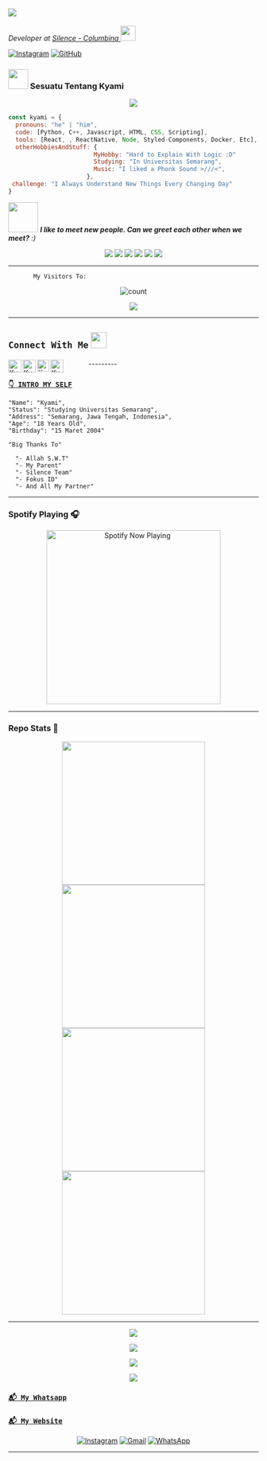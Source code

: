 
<h1 align="left">
 <a href="https://git.io/typing-svg">
    <img src="https://readme-typing-svg.herokuapp.com?color=%2340A597&size=30&width=800&lines=Hello!+I+am+Kyami;Developer+Ori+Silence+&+Columbina">
  </a>
</h1>


<p><em>Developer at <a href="https://chat.whatsapp.com/Gogx2zzBx1T9aKzEQtEZ7Y">Silence - Columbina  </a><img src="https://media.giphy.com/media/WUlplcMpOCEmTGBtBW/giphy.gif" width="30">
</em></p>

[![Instagram](https://img.shields.io/badge/Instagram-%23E4405F.svg?&style=flat-square&logo=instagram&logoColor=white)](https://www.instagram.com/_alv.stn)
[![GitHub](https://img.shields.io/github/followers/ShionMDv?label=follow&style=social)](https://github.com/ShionMDv)


### <img src="https://media3.giphy.com/media/jUZmz3kAiAuLC/200.webp?cid=ecf05e472ppgejelz9vrs67x38inpt96dl2x6i0z51br0jfh&rid=200.webp" width="40"> Sesuatu Tentang Kyami  

<p align="center">
  <img alig src="./code.gif" />
</p>

```javascript
const kyami = {
  pronouns: "he" | "him",
  code: [Python, C++, Javascript, HTML, CSS, Scripting],
  tools: [React, , ReactNative, Node, Styled-Components, Docker, Etc],
  otherHobbiesAndStuff: {       
                        MyHobby: "Hard to Explain With Logic :D"
                        Studying: "In Universitas Semarang",
                        Music: "I liked a Phonk Sound >///<",
                      },
 challenge: "I Always Understand New Things Every Changing Day"
}
```


<img src="https://media0.giphy.com/media/Wj7lNjMNDxSmc/200.webp?cid=ecf05e47gol7hyzftrdpoaar8lchrj2uzbzs0qoz3xgzv14o&rid=200.webp" width="60"> <em><b>I like to meet new people. Can we greet each other when we meet?</b> :)</em>


<p align="center">
  <img src="https://img.shields.io/badge/-JavaScript-black?style=flat-square&logo=javascript" />
  <img src="https://img.shields.io/badge/-Node.js-black?style=flat-square&logo=Node.js" />
  <img src="https://img.shields.io/badge/-HTML5-black?style=flat-square&logo=html5&logoColor=e34f26" />
  <img src="https://img.shields.io/badge/-CSS3-black?style=flat-square&logo=css3&logoColor=1572b6" />
  <img src="https://img.shields.io/badge/-Git-black?style=flat-square&logo=git" />
  <img src="https://img.shields.io/badge/-GitHub-black?style=flat-square&logo=github" /> <br>
</p>

___
```
       My Visitors To:
```
<p align="center">
<img align="center" alt="count" src="https://count.getloli.com/get/@:ShionMDv?theme=rule34">
</p>

<p align="center">
<a href="https://"><img align="center" src="https://github-cardname.caliph.my.id/api?name=Kyami&description=Hi,%20i%27m%20Kyami%20and%20i%27m%20just%20a%20newbie%20programmer%20Nice%20to%20meet%20you%20%F0%9F%91%8B&image=https://avatars.githubusercontent.com/ShionMDv&usqp=CAU&backgroundColor=%23ecf0f1&instagram=@_alv.stn&github=ShionMDv&pattern=ticTacToe&colorPattern=%23eaeaea&site=Follow+my+Instagram+and+my+Github"/></a>
</p>

---------
## ```Connect With Me``` <img src="https://github.com/siegrin/siegrin/blob/main/Assets/Handshake.gif" height="32px">
  <a href="https://wa.me/6287734910547">
    <img align="left" alt="Kyami | Whastapp" width="26px" src="https://github.com/siegrin/siegrin/blob/main/Assets/Whatsapp.svg" />
  </a> &nbsp;&nbsp;
  <a href="https://tiktok.com/@wvinz">
    <img align="left" alt="Kyami | Titkok" width="26px" src="https://github.com/siegrin/siegrin/blob/main/Assets/Tiktok.svg" />
  </a> &nbsp;&nbsp;
  <a href="https://instagram.com/_alv.stn">
    <img align="left" alt="Kyami | Instagram" width="24px" src="https://github.com/siegrin/siegrin/blob/main/Assets/Instagram.svg" />
  </a> &nbsp;&nbsp;
  <a href="alvinrinegar@mail.com">
    <img align="left" alt="Kyami | Gmail" width="26px" src="https://github.com/siegrin/siegrin/blob/main/Assets/Gmail.svg" />
  </a> &nbsp;&nbsp;
---------

### [`👇 INTRO MY SELF`](https://instagram.com/_alv.stn)
```
"Name": "Kyami",
"Status": "Studying Universitas Semarang",
"Address": "Semarang, Jawa Tengah, Indonesia",
"Age": "18 Years Old",
"Birthday": "15 Maret 2004"
   
"Big Thanks To"

  "- Allah S.W.T"
  "- My Parent"
  "- Silence Team"
  "- Fokus ID"
  "- And All My Partner"
```
___

### Spotify Playing 🎧

<p align="center">
  <a href="https://open.spotify.com/user/317ixtagratk26tsnslggtezqhz4?si=17d69a6757bb4be6" target="_blank"><img src="https://now-playing-on-spotify.vercel.app/api/spotify" alt="Spotify Now Playing" width="350"/></a>
</p>

------

### Repo Stats 🔭
<p align="center">
  <a href="https://github.com/bolaxd/ballbotV2"><img width="288" src="https://denvercoder1-github-readme-stats.vercel.app/api/pin/?username=bolaxd&repo=ballbotV2&theme=chartreuse-dark&icon_color=0000e6&title_color=00ff00&bg_color=000000&text_color=ffffff&disable_animations=false"></a>
  <a href="https://github.com/ShionMDv/XhimmerMDv3"><img width="288" src="https://denvercoder1-github-readme-stats.vercel.app/api/pin/?username=ShionMDv&repo=XhimmerMDv3&theme=chartreuse-dark&icon_color=0000e6&title_color=00ff00&bg_color=000000&text_color=ffffff&disable_animations=false"></a>
    <a href="https://github.com/davekgw"><img width="288" src="https://denvercoder1-github-readme-stats.vercel.app/api/pin/?username=davekgw&repo=kannabot&theme=chartreuse-dark&icon_color=0000e6&title_color=00ff00&bg_color=000000&text_color=ffffff&disable_animations=false"></a>
<a href="https://github.com/bolaxd/bot-read-sw"><img width="288" src="https://denvercoder1-github-readme-stats.vercel.app/api/pin/?username=bolaxd&repo=bot-read-sw&theme=chartreuse-dark&icon_color=0000e6&title_color=00ff00&bg_color=000000&text_color=ffffff&disable_animations=false"></a>
</p>

------

<!--START_SECTION:waka-->

<!--END_SECTION:waka-->
   
   <p align="center">
  <a href="https://github.com/ShionMDv"><img src="https://github-readme-stats.vercel.app/api?username=ShionMDv&theme=tokyonight&show_icons=true" /></a>
</p>

<p align="center">
  <a href="https://github.com/ShionMDv"><img src="https://github-readme-streak-stats.herokuapp.com?user=ShionMDv&theme=tokyonight&hide_border=false&properties=background&border=%239611C5FF" /><a>
</p>
  
<p align="center">
  <a href="https://github.com/ShionMDv"><img src="https://github-readme-stats.vercel.app/api/top-langs?username=ShionMDv&theme=tokyonight&layout=compact" /></a>
</p>
  
<p align="center">
  <a href="https://github.com/ShionMDv"><img src="https://github-profile-trophy.vercel.app/?username=ShionMDv&theme=radical&margin-w=20&no-bg=true&no-frame=false" /><a>
</p>
    

### [`📬 My Whatsapp`](https://api.whatsapp.com/send?phone=6287734910547&text=Assalamualaikum+Bang)
### [`📬 My Website`](https://Belum-Buat-Anjic.bitly)
    
<p align="center">
<a href="https://www.instagram.com/_alv.stn" target="_blank"><img src="https://img.shields.io/badge/Instagram-%23E4405F.svg?&style=flat-square&logo=instagram&logoColor=white" alt="Instagram"></a>
<a href="-@gmail.com" target="_blank"><img src="https://img.shields.io/badge/Gmail-D14836?style=flat-square&logo=gmail&logoColor=white" alt="Gmail"></a>
<a href="https://api.whatsapp.com/send?phone=6287734910547&text=Assalamualaikum+Bang" target="_blank"><img src="https://img.shields.io/badge/Whatsapp-%808080.svg?&style=flat-square&logo=Whatsapp&logoColor=white" alt="WhatsApp"></a>
</p>

___
